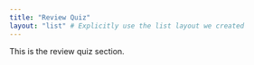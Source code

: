 ```yaml
---
title: "Review Quiz"
layout: "list" # Explicitly use the list layout we created
---
```


This is the review quiz section.
